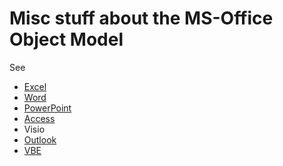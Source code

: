# Misc stuff about the MS-Office Object Model

See
  - [Excel](https://renenyffenegger.ch/notes/Microsoft/Office/Excel/Object-Model)
  - [Word](https://renenyffenegger.ch/notes/Microsoft/Office/Word/Object-Model)
  - [PowerPoint](https://renenyffenegger.ch/notes/Microsoft/Office/PowerPoint/Object-Model)
  - [Access](https://renenyffenegger.ch/notes/Microsoft/Office/Access/Object-Model)
  - Visio
  - [Outlook](https://renenyffenegger.ch/notes/Microsoft/Office/Outlook/Object-Model)
  - [VBE](Microsoft/Office/Visual-Basic-Editor/Object-Model/)
